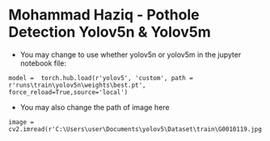 # Mohammad Haziq - Pothole Detection Yolov5n & Yolov5m


- You may change to use whether yolov5n or yolov5m in the jupyter notebook file:
```
model =  torch.hub.load(r'yolov5', 'custom', path = r'runs\train\yolov5n\weights\best.pt', force_reload=True,source='local')
```

- You may also change the path of image here 
```
image = cv2.imread(r'C:\Users\user\Documents\yolov5\Dataset\train\G0010119.jpg')
```
